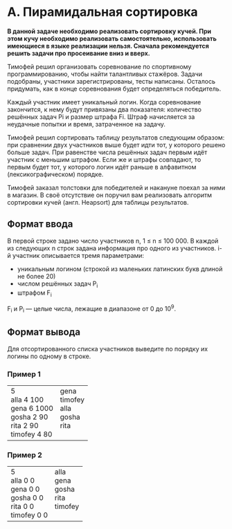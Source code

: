 # A. Пирамидальная сортировка

**В данной задаче необходимо реализовать сортировку кучей. При этом кучу необходимо реализовать самостоятельно, использовать имеющиеся в языке реализации нельзя. Сначала рекомендуется решить задачи про просеивание вниз и вверх.**

Тимофей решил организовать соревнование по спортивному программированию, чтобы найти талантливых стажёров. Задачи подобраны, участники зарегистрированы, тесты написаны. Осталось придумать, как в конце соревнования будет определяться победитель.

Каждый участник имеет уникальный логин. Когда соревнование закончится, к нему будут привязаны два показателя: количество решённых задач Pi и размер штрафа Fi. Штраф начисляется за неудачные попытки и время, затраченное на задачу.

Тимофей решил сортировать таблицу результатов следующим образом: при сравнении двух участников выше будет идти тот, у которого решено больше задач. При равенстве числа решённых задач первым идёт участник с меньшим штрафом. Если же и штрафы совпадают, то первым будет тот, у которого логин идёт раньше в алфавитном (лексикографическом) порядке.

Тимофей заказал толстовки для победителей и накануне поехал за ними в магазин. В своё отсутствие он поручил вам реализовать алгоритм сортировки кучей (англ. Heapsort) для таблицы результатов.

## Формат ввода

В первой строке задано число участников n, 1 ≤ n ≤ 100 000.
В каждой из следующих n строк задана информация про одного из участников.
i-й участник описывается тремя параметрами:

 - уникальным логином (строкой из маленьких латинских букв длиной не более 20)
 - числом решённых задач P<sub>i</sub>
 - штрафом F<sub>i</sub>

F<sub>i</sub> и P<sub>i</sub> — целые числа, лежащие в диапазоне от 0 до 10<sup>9</sup>.


## Формат вывода

Для отсортированного списка участников выведите по порядку их логины по одному в строке.


### Пример 1

<table><tr>
<td>
5<br>
alla 4 100<br>
gena 6 1000<br>
gosha 2 90<br>
rita 2 90<br>
timofey 4 80<br>
</td>
<td>
gena<br>
timofey<br>
alla<br>
gosha<br>
rita<br>
<br>
</td>
</tr></table>

### Пример 2

<table><tr>
<td>
5<br>
alla 0 0<br>
gena 0 0<br>
gosha 0 0<br>
rita 0 0<br>
timofey 0 0
</td>
<td>
alla<br>
gena<br>
gosha<br>
rita<br>
timofey<br>
<br>
</td>
</tr></table>